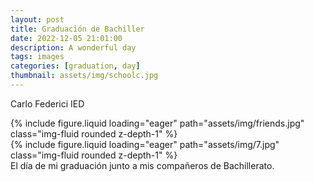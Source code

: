 ```yaml
---
layout: post
title: Graduación de Bachiller
date: 2022-12-05 21:01:00
description: A wonderful day
tags: images
categories: [graduation, day]
thumbnail: assets/img/schoolc.jpg
---
```


Carlo Federici IED

<div class="row mt-3">
    <div class="col-sm mt-3 mt-md-0">
        {% include figure.liquid loading="eager" path="assets/img/friends.jpg" class="img-fluid rounded z-depth-1" %}
    </div>
    <div class="col-sm mt-3 mt-md-0">
        {% include figure.liquid loading="eager" path="assets/img/7.jpg" class="img-fluid rounded z-depth-1" %}
    </div>
</div>
<div class="caption">
    El día de mi graduación junto a mis compañeros de Bachillerato.
</div>

